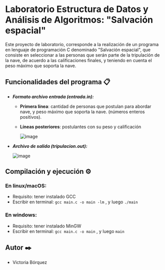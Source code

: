 # Laboratorio Estructura de Datos y Análisis de Algoritmos: "Salvación espacial"
Este proyecto de laboratorio, corresponde a la realización de un programa en lenguaje de programación C denominado "Salvación espacial", que consiste en seleccionar a las personas que serán parte de la tripulación de la nave, de acuerdo a las calificaciones finales, y teniendo en cuenta el peso máximo que soporta la nave.


## Funcionalidades del programa 📋

- ***Formato archivo entrada (entrada.in):***  

  - **Primera línea**: cantidad de personas que postulan para abordar nave, y peso máximo que soporta la nave. (números enteros positivos). 

  - **Líneas posteriores**: postulantes con su peso y calificación 

    ![image](https://user-images.githubusercontent.com/66185308/142032257-09ab328d-8b8d-45ff-90ea-479d6882e7bd.png)
- ***Archivo de salida (tripulacion.out):*** 

    ![image](https://user-images.githubusercontent.com/66185308/142033327-95c31b89-481f-450f-9ba7-61ef758e1a81.png)


## Compilación y ejecución ⚙️
### En linux/macOS:
- Requisito: tener instalado GCC
- Escribir en terminal: 
`gcc main.c -o main -lm` , y luego
`./main`

### En windows:
- Requisito: tener instalado MinGW
- Escribir en terminal: 
`gcc main.c -o main` , y luego
`main`


## Autor ✒️
- Victoria Bórquez
